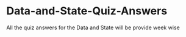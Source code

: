 # Data-and-State-Quiz-Answers
All the quiz answers for the Data and State will be provide week wise
